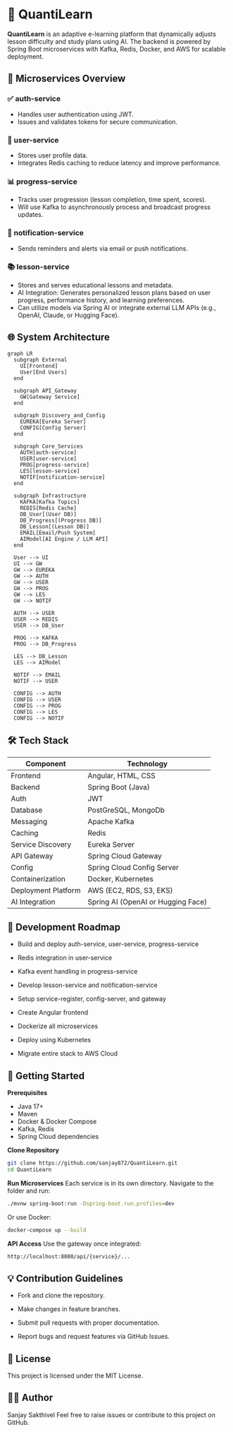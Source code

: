 # 📘 QuantiLearn

**QuantiLearn** is an adaptive e-learning platform that dynamically adjusts lesson difficulty and study plans using AI. The backend is powered by Spring Boot microservices with Kafka, Redis, Docker, and AWS for scalable deployment.


## 🧩 Microservices Overview

### ✅ auth-service
- Handles user authentication using JWT.
- Issues and validates tokens for secure communication.

### 👤 user-service
- Stores user profile data.
- Integrates Redis caching to reduce latency and improve performance.

### 📊 progress-service
- Tracks user progression (lesson completion, time spent, scores).
- Will use Kafka to asynchronously process and broadcast progress updates.

### 🔔 notification-service
- Sends reminders and alerts via email or push notifications.

### 📚 lesson-service
- Stores and serves educational lessons and metadata.
- AI Integration: Generates personalized lesson plans based on user progress, performance history, and learning preferences.
- Can utilize models via Spring AI or integrate external LLM APIs (e.g., OpenAI, Claude, or Hugging Face).

## 🌐 System Architecture

```mermaid
graph LR
  subgraph External
    UI[Frontend]
    User[End Users]
  end

  subgraph API_Gateway
    GW[Gateway Service]
  end

  subgraph Discovery_and_Config
    EUREKA[Eureka Server]
    CONFIG[Config Server]
  end

  subgraph Core_Services
    AUTH[auth-service]
    USER[user-service]
    PROG[progress-service]
    LES[lesson-service]
    NOTIF[notification-service]
  end

  subgraph Infrastructure
    KAFKA[Kafka Topics]
    REDIS[Redis Cache]
    DB_User[(User DB)]
    DB_Progress[(Progress DB)]
    DB_Lesson[(Lesson DB)]
    EMAIL[Email/Push System]
    AIModel[AI Engine / LLM API]
  end

  User --> UI
  UI --> GW
  GW --> EUREKA
  GW --> AUTH
  GW --> USER
  GW --> PROG
  GW --> LES
  GW --> NOTIF

  AUTH --> USER
  USER --> REDIS
  USER --> DB_User

  PROG --> KAFKA
  PROG --> DB_Progress

  LES --> DB_Lesson
  LES --> AIModel

  NOTIF --> EMAIL
  NOTIF --> USER

  CONFIG --> AUTH
  CONFIG --> USER
  CONFIG --> PROG
  CONFIG --> LES
  CONFIG --> NOTIF
```
## 🛠️ Tech Stack
| Component           | Technology                        |
|---------------------|-----------------------------------|
| Frontend            | Angular, HTML, CSS                |
| Backend             | Spring Boot (Java)                |
| Auth                | JWT                               |
| Database            | PostGreSQL, MongoDb               |
| Messaging           | Apache Kafka                      |
| Caching             | Redis                             |
| Service Discovery   | Eureka Server                     |
| API Gateway         | Spring Cloud Gateway              |
| Config              | Spring Cloud Config Server        |
| Containerization    | Docker, Kubernetes                |
| Deployment Platform | AWS (EC2, RDS, S3, EKS)           |
| AI Integration      | Spring AI (OpenAI or Hugging Face)|

## 🚧 Development Roadmap
 - Build and deploy auth-service, user-service, progress-service

 - Redis integration in user-service

 - Kafka event handling in progress-service

 - Develop lesson-service and notification-service

 - Setup service-register, config-server, and gateway

 - Create Angular frontend

 - Dockerize all microservices

 - Deploy using Kubernetes

 - Migrate entire stack to AWS Cloud

## 🚀 Getting Started
**Prerequisites**
- Java 17+
- Maven
- Docker & Docker Compose
- Kafka, Redis
- Spring Cloud dependencies
  
**Clone Repository**
 ```bash
git clone https://github.com/sanjay872/QuantiLearn.git
cd QuantiLearn
```
**Run Microservices**
Each service is in its own directory. Navigate to the folder and run:
```bash
./mvnw spring-boot:run -Dspring-boot.run.profiles=dev
```
Or use Docker:
```bash
docker-compose up --build
```
**API Access**
Use the gateway once integrated:
```bash
http://localhost:8080/api/{service}/...
```

## 💡 Contribution Guidelines
- Fork and clone the repository.

- Make changes in feature branches.

- Submit pull requests with proper documentation.

- Report bugs and request features via GitHub Issues.

## 📜 License
This project is licensed under the MIT License.

## 🙋‍♂️ Author
Sanjay Sakthivel
Feel free to raise issues or contribute to this project on GitHub.
